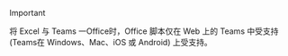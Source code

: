 > [!IMPORTANT]
> 将 Excel 与 Teams 一Office时，Office 脚本仅在 Web 上的 Teams 中受支持 (Teams在 Windows、Mac、iOS 或 Android) 上受支持。